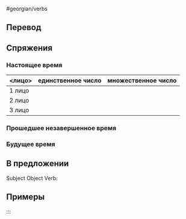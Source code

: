 #georgian/verbs 
## Перевод

## Спряжения
### Настоящее время
<лицо>|единственное число|множественное число
--------|---------------------|------------------------
1 лицо | | 
2 лицо | | 
3 лицо | | 
### Прошедшее незавершенное время
### Будущее время
## В предложении
Subject Object Verb: 
## Примеры
:::
